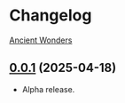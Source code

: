 # Changelog

[Ancient Wonders](https://foundryvtt.com/packages/ancient-wonders)

## [0.0.1](https://github.com/jendave/ancient-wonders/commits/main) (2025-04-18)

* Alpha release.
